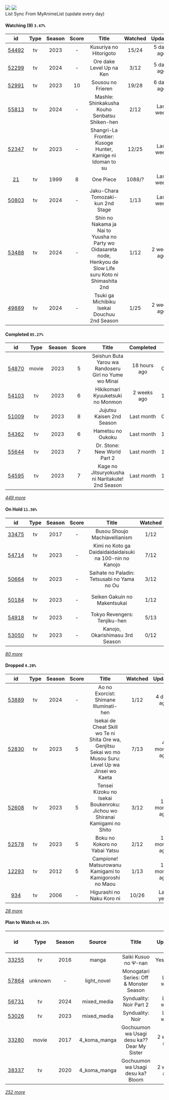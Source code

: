 [![](https://img.shields.io/badge/MyAnimeList-2E51A2?logo=MyAnimeList&logoColor=FFFFFF&style=flat)](https://myanimelist.net/profile/Faelayis)
[![](https://img.shields.io/badge/Anilist-02A9FF?logo=AniList&logoColor=FFFFFF&style=flat)](https://anilist.co/user/Faelayis/)<br>
List Sync From MyAnimeList (update every day)

#### Watching (9) ``3.47%``

|                      id                      | Type | Season | Score |                                                     Title                                                     | Watched |   Updated   | Start Date |
| :------------------------------------------: | :--: | :----: | :---: | :-----------------------------------------------------------------------------------------------------------: | :-----: | :---------: | :--------: |
| [54492](https://myanimelist.net/anime/54492) |  tv  |  2023  |   -   |                                             Kusuriya no Hitorigoto                                            |  15/24  |  5 days ago | 01/13/2024 |
| [52299](https://myanimelist.net/anime/52299) |  tv  |  2024  |   -   |                                            Ore dake Level Up na Ken                                           |   3/12  |  5 days ago | 01/07/2024 |
| [52991](https://myanimelist.net/anime/52991) |  tv  |  2023  |   10  |                                               Sousou no Frieren                                               |  19/28  |  6 days ago | 12/15/2023 |
| [55813](https://myanimelist.net/anime/55813) |  tv  |  2024  |   -   |                                 Mashle: Shinkakusha Kouho Senbatsu Shiken-hen                                 |   2/12  |  Last week  | 01/09/2024 |
| [52347](https://myanimelist.net/anime/52347) |  tv  |  2023  |   -   |                           Shangri-La Frontier: Kusoge Hunter, Kamige ni Idoman to su                          |  12/25  |  Last week  | 12/30/2023 |
|    [21](https://myanimelist.net/anime/21)    |  tv  |  1999  |   8   |                                                   One Piece                                                   |  1088/? |  Last week  | 01/01/2013 |
| [50803](https://myanimelist.net/anime/50803) |  tv  |  2024  |   -   |                                       Jaku-Chara Tomozaki-kun 2nd Stage                                       |   1/13  |  Last week  | 01/03/2024 |
| [53488](https://myanimelist.net/anime/53488) |  tv  |  2024  |   -   | Shin no Nakama ja Nai to Yuusha no Party wo Oidasareta node, Henkyou de Slow Life suru Koto ni Shimashita 2nd |   1/12  | 2 weeks ago | 01/07/2024 |
| [49889](https://myanimelist.net/anime/49889) |  tv  |  2024  |   -   |                                  Tsuki ga Michibiku Isekai Douchuu 2nd Season                                 |   1/25  | 2 weeks ago | 01/08/2024 |

*[](https://github.com/Faelayis/MyAnimeList-History/blob/master/List/Anime/watching.md)*

#### Completed ``85.27%``

|                      id                      |    Type    | Season | Score |                                                   Title                                                   |   Completed   | Start Date | Finish Date |
| :------------------------------------------: | :--------: | :----: | :---: | :-------------------------------------------------------------------------------------------------------: | :-----------: | :--------: | :---------: |
| [54870](https://myanimelist.net/anime/54870) |    movie   |  2023  |   5   |                           Seishun Buta Yarou wa Randoseru Girl no Yume wo Minai                           |  18 hours ago | 01/25/2024 |  01/25/2024 |
| [54103](https://myanimelist.net/anime/54103) |     tv     |  2023  |   6   |                                      Hikikomari Kyuuketsuki no Monmon                                     |  2 weeks ago  | 10/08/2023 |  01/10/2024 |
| [51009](https://myanimelist.net/anime/51009) |     tv     |  2023  |   8   |                                         Jujutsu Kaisen 2nd Season                                         |   Last month  | 07/08/2023 |  12/29/2023 |
| [54362](https://myanimelist.net/anime/54362) |     tv     |  2023  |   6   |                                             Hametsu no Oukoku                                             |   Last month  | 10/16/2023 |  12/24/2023 |
| [55644](https://myanimelist.net/anime/55644) |     tv     |  2023  |   7   |                                        Dr. Stone: New World Part 2                                        |   Last month  | 10/13/2023 |  12/23/2023 |
| [54595](https://myanimelist.net/anime/54595) |     tv     |  2023  |   7   |                              Kage no Jitsuryokusha ni Naritakute! 2nd Season                              |   Last month  | 10/04/2023 |  12/23/2023 |


*[449 more](https://github.com/Faelayis/MyAnimeList-History/blob/master/List/Anime/completed.md)*

#### On Hold ``11.36%``

|                      id                      |   Type  | Season | Score |                                                     Title                                                    | Watched |    Updated    | Start Date |
| :------------------------------------------: | :-----: | :----: | :---: | :----------------------------------------------------------------------------------------------------------: | :-----: | :-----------: | :--------: |
| [33475](https://myanimelist.net/anime/33475) |    tv   |  2017  |   -   |                                         Busou Shoujo Machiavellianism                                        |   1/12  |   Last month  | 12/16/2023 |
| [54714](https://myanimelist.net/anime/54714) |    tv   |  2023  |   -   |                           Kimi no Koto ga Daidaidaidaidaisuki na 100-nin no Kanojo                           |   7/12  |  2 weeks ago  | 12/06/2023 |
| [50664](https://myanimelist.net/anime/50664) |    tv   |  2023  |   -   |                                  Saihate no Paladin: Tetsusabi no Yama no Ou                                 |   3/12  |   Last month  | 10/08/2023 |
| [50184](https://myanimelist.net/anime/50184) |    tv   |  2023  |   -   |                                         Seiken Gakuin no Makentsukai                                         |   1/12  |  3 months ago | 10/05/2023 |
| [54918](https://myanimelist.net/anime/54918) |    tv   |  2023  |   -   |                                         Tokyo Revengers: Tenjiku-hen                                         |   5/13  |  2 weeks ago  | 10/04/2023 |
| [53050](https://myanimelist.net/anime/53050) |    tv   |  2023  |   -   |                                        Kanojo, Okarishimasu 3rd Season                                       |   0/12  |  3 months ago | 07/15/2023 |


*[80 more](https://github.com/Faelayis/MyAnimeList-History/blob/master/List/Anime/on_hold.md)*

#### Dropped ``4.20%``

|                      id                      | Type | Season | Score |                                                   Title                                                   | Watched |    Updated    | Start Date |
| :------------------------------------------: | :--: | :----: | :---: | :-------------------------------------------------------------------------------------------------------: | :-----: | :-----------: | :--------: |
| [53889](https://myanimelist.net/anime/53889) |  tv  |  2024  |   -   |                                   Ao no Exorcist: Shimane Illuminati-hen                                  |   1/12  |   4 days ago  | 01/10/2024 |
| [52830](https://myanimelist.net/anime/52830) |  tv  |  2023  |   5   | Isekai de Cheat Skill wo Te ni Shita Ore wa, Genjitsu Sekai wo mo Musou Suru: Level Up wa Jinsei wo Kaeta |   7/13  |  4 months ago | 04/04/2023 |
| [52608](https://myanimelist.net/anime/52608) |  tv  |  2023  |   5   |                  Tensei Kizoku no Isekai Boukenroku: Jichou wo Shiranai Kamigami no Shito                 |   3/12  | 10 months ago | 04/03/2023 |
| [52578](https://myanimelist.net/anime/52578) |  tv  |  2023  |   5   |                                       Boku no Kokoro no Yabai Yatsu                                       |   2/12  | 10 months ago | 04/02/2023 |
| [12293](https://myanimelist.net/anime/12293) |  tv  |  2012  |   5   |                           Campione! Matsurowanu Kamigami to Kamigoroshi no Maou                           |   1/13  | 11 months ago | 03/20/2023 |
|   [934](https://myanimelist.net/anime/934)   |  tv  |  2006  |   -   |                                         Higurashi no Naku Koro ni                                         |  10/26  |   Last year   | 12/23/2022 |


*[28 more](https://github.com/Faelayis/MyAnimeList-History/blob/master/List/Anime/dropped.md)*

#### Plan to Watch ``44.35%``

|                      id                      |    Type    | Season |    Source    |                                                        Title                                                        |    Updated    | Plan Start Date |
| :------------------------------------------: | :--------: | :----: | :----------: | :-----------------------------------------------------------------------------------------------------------------: | :-----------: | :-------------: |
| [33255](https://myanimelist.net/anime/33255) |     tv     |  2016  |     manga    |                                                 Saiki Kusuo no Ψ-nan                                                |   Yesterday   |        -        |
| [57864](https://myanimelist.net/anime/57864) |   unknown  |    -   |  light_novel |                                       Monogatari Series: Off & Monster Season                                       |   Last week   |        -        |
| [56731](https://myanimelist.net/anime/56731) |     tv     |  2024  |  mixed_media |                                               Synduality: Noir Part 2                                               |   Last week   |        -        |
| [53026](https://myanimelist.net/anime/53026) |     tv     |  2023  |  mixed_media |                                                   Synduality: Noir                                                  |   Last week   |        -        |
| [33280](https://myanimelist.net/anime/33280) |    movie   |  2017  | 4_koma_manga |                                     Gochuumon wa Usagi desu ka?? Dear My Sister                                     |  2 weeks ago  |        -        |
| [38337](https://myanimelist.net/anime/38337) |     tv     |  2020  | 4_koma_manga |                                          Gochuumon wa Usagi desu ka? Bloom                                          |  2 weeks ago  |        -        |


*[252 more](https://github.com/Faelayis/MyAnimeList-History/blob/master/List/Anime/plan_to_watch.md)*
